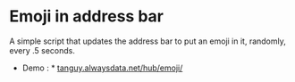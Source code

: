 Emoji in address bar
====================

A simple script that updates the address bar to put an emoji in it, randomly, every .5 seconds.

* Demo : * [tanguy.alwaysdata.net/hub/emoji/](tanguy.alwaysdata.net/hub/emoji/)
